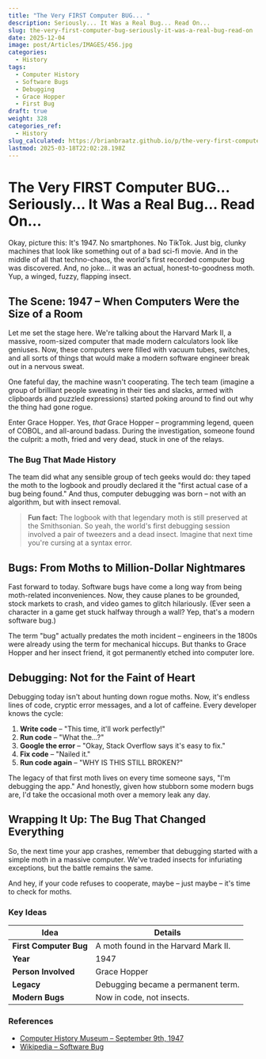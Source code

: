 ```yaml
---
title: "The Very FIRST Computer BUG... "
description: Seriously... It Was a Real Bug... Read On...
slug: the-very-first-computer-bug-seriously-it-was-a-real-bug-read-on
date: 2025-12-04
image: post/Articles/IMAGES/456.jpg
categories:
  - History
tags:
  - Computer History
  - Software Bugs
  - Debugging
  - Grace Hopper
  - First Bug
draft: true
weight: 328
categories_ref:
  - History
slug_calculated: https://brianbraatz.github.io/p/the-very-first-computer-bug-seriously-it-was-a-real-bug-read-on
lastmod: 2025-03-18T22:02:28.198Z
---
```

# The Very FIRST Computer BUG... Seriously... It Was a Real Bug... Read On...

Okay, picture this: It's 1947. No smartphones. No TikTok. Just big, clunky machines that look like something out of a bad sci-fi movie. And in the middle of all that techno-chaos, the world's first recorded computer bug was discovered. And, no joke... it was an actual, honest-to-goodness moth. Yup, a winged, fuzzy, flapping insect.

## The Scene: 1947 – When Computers Were the Size of a Room

Let me set the stage here. We're talking about the Harvard Mark II, a massive, room-sized computer that made modern calculators look like geniuses. Now, these computers were filled with vacuum tubes, switches, and all sorts of things that would make a modern software engineer break out in a nervous sweat.

One fateful day, the machine wasn't cooperating. The tech team (imagine a group of brilliant people sweating in their ties and slacks, armed with clipboards and puzzled expressions) started poking around to find out why the thing had gone rogue.

Enter Grace Hopper. Yes, *that* Grace Hopper – programming legend, queen of COBOL, and all-around badass. During the investigation, someone found the culprit: a moth, fried and very dead, stuck in one of the relays.

### The Bug That Made History

The team did what any sensible group of tech geeks would do: they taped the moth to the logbook and proudly declared it the "first actual case of a bug being found." And thus, computer debugging was born – not with an algorithm, but with insect removal.

> **Fun fact:** The logbook with that legendary moth is still preserved at the Smithsonian. So yeah, the world's first debugging session involved a pair of tweezers and a dead insect. Imagine that next time you're cursing at a syntax error.

## Bugs: From Moths to Million-Dollar Nightmares

Fast forward to today. Software bugs have come a long way from being moth-related inconveniences. Now, they cause planes to be grounded, stock markets to crash, and video games to glitch hilariously. (Ever seen a character in a game get stuck halfway through a wall? Yep, that's a modern software bug.)

The term "bug" actually predates the moth incident – engineers in the 1800s were already using the term for mechanical hiccups. But thanks to Grace Hopper and her insect friend, it got permanently etched into computer lore.

## Debugging: Not for the Faint of Heart

Debugging today isn't about hunting down rogue moths. Now, it's endless lines of code, cryptic error messages, and a lot of caffeine. Every developer knows the cycle:

1. **Write code** – "This time, it'll work perfectly!"
2. **Run code** – "What the...?"
3. **Google the error** – "Okay, Stack Overflow says it's easy to fix."
4. **Fix code** – "Nailed it."
5. **Run code again** – "WHY IS THIS STILL BROKEN?"

The legacy of that first moth lives on every time someone says, "I'm debugging the app." And honestly, given how stubborn some modern bugs are, I'd take the occasional moth over a memory leak any day.

## Wrapping It Up: The Bug That Changed Everything

So, the next time your app crashes, remember that debugging started with a simple moth in a massive computer. We've traded insects for infuriating exceptions, but the battle remains the same.

And hey, if your code refuses to cooperate, maybe – just maybe – it's time to check for moths.

### Key Ideas

| **Idea**               | **Details**                          |
| ---------------------- | ------------------------------------ |
| **First Computer Bug** | A moth found in the Harvard Mark II. |
| **Year**               | 1947                                 |
| **Person Involved**    | Grace Hopper                         |
| **Legacy**             | Debugging became a permanent term.   |
| **Modern Bugs**        | Now in code, not insects.            |

### References

* [Computer History Museum – September 9th, 1947](https://www.computerhistory.org/tdih/september/9/)
* [Wikipedia – Software Bug](https://en.wikipedia.org/wiki/Software_bug)
